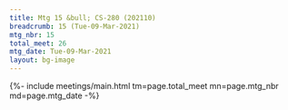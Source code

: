 ```yaml
---
title: Mtg 15 &bull; CS-280 (202110)
breadcrumb: 15 (Tue-09-Mar-2021)
mtg_nbr: 15
total_meet: 26
mtg_date: Tue-09-Mar-2021
layout: bg-image
---
```


{%- include meetings/main.html
    tm=page.total_meet
    mn=page.mtg_nbr
    md=page.mtg_date
-%}
